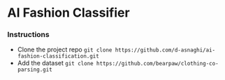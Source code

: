 # AI Fashion Classifier

### Instructions 
- Clone the project repo `git clone https://github.com/d-asnaghi/ai-fashion-classification.git`
- Add the dataset `git clone https://github.com/bearpaw/clothing-co-parsing.git`
